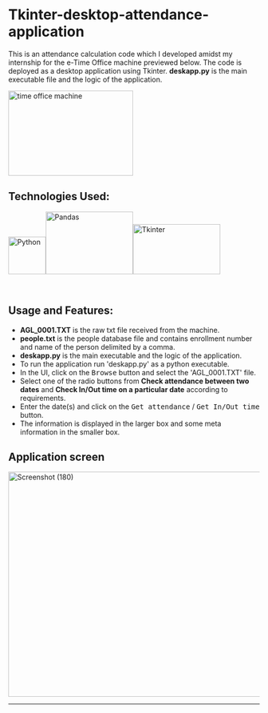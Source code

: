 <h1>Tkinter-desktop-attendance-application</h1>
<p>
	This is an attendance calculation code which I developed amidst my internship for the e-Time Office machine previewed below.
	The code is deployed as a desktop application using Tkinter.
	<b>deskapp.py</b> is the main executable file and the logic of the application.
</p>
<img src="https://live.staticflickr.com/65535/48273815352_c4b8385557_o.jpg" width="250" height="170" alt="time office machine">

<h2>Technologies Used:</h2>

<img src="https://upload.wikimedia.org/wikipedia/commons/thumb/c/c3/Python-logo-notext.svg/1024px-Python-logo-notext.svg.png" width="75" height="75" alt="Python"><img src="https://s3-ap-south-1.amazonaws.com/av-blog-media/wp-content/uploads/2018/03/pandas.jpg" width="175" height="125" alt="Pandas"><img src="https://1.bp.blogspot.com/-SeyyVqb1qV0/WZIoiKj0ncI/AAAAAAAAAuc/kJTNaUuWZ0o0ss_6TzJAcnJyKXcMRb-IACLcBGAs/s1600/GUI%2Bpython%2BTkinter.png" width="175" height="100" alt="Tkinter">

<br>

<h2>Usage and Features:</h2>
<ul>
  <li><b>AGL_0001.TXT</b> is the raw txt file received from the machine.</li>
  <li><b>people.txt</b> is the people database file and contains enrollment number and name of the person delimited by a comma.</li>
  <li><b>deskapp.py</b> is the main executable and the logic of the application.</li>
  <li>To run the application run 'deskapp.py' as a python executable.</li>
  <li>In the UI, click on the <kbd>Browse</kbd> button and select the 'AGL_0001.TXT' file.</li>
  <li>Select one of the radio buttons from <b>Check attendance between two dates</b> and <b>Check In/Out time on a particular date</b> according to requirements.</li>
  <li>Enter the date(s) and click on the <kbd>Get attendance</kbd> / <kbd>Get In/Out time</kbd> button.</li>
  <li>The information is displayed in the larger box and some meta information in the smaller box.</li>
</ul>

<h2>Application screen</h2>
<img src="https://live.staticflickr.com/65535/48280200381_0504045bb3_c.jpg" width="900" height="450" alt="Screenshot (180)">

<hr>
